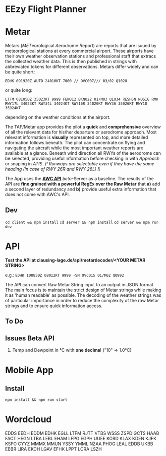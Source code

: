 # EEzy Flight Planner

# Metar

Metars (*MET*eorological *A*erodrome *R*eport) are reports that are isuued by meteorological stations at every commercial airport. These airports have their own weather observation stations and professional staff that extracs the collected weather data. This is then published in strings with abbreviated tokens for different observations. Metars differ widely and can be quite short:

`EDHK 091920Z AUTO 24010KT 7000 // OVC007/// 03/02 Q1028`

or quite long:

`LTFM 081050Z 35023KT 9999 FEW012 BKN022 01/M03 Q1034 RESHSN NOSIG RMK RWY17L 34023KT RWY34L 34024KT RWY16R 34020KT RWY36 35026KT RWY18 35024KT`

depending on the weather conditions at the airport.

The TAF/Metar app provides the pilot a **quick** and **comprehensive** overview of all the relevant data for his/her departure or aerodrome approach. Most relevant information is **visually** represented on top, and more detailed information follows beneath. The pilot can concentrate on flying and navigating the aircraft while the most important weather reports are available at a glance. Beneath wind direction all RWYs of the aerodrome can be selected, providing useful information before checking in with _Approach_ or snaping in _ATIS_.
_(! Runways are selectable even if they have the same heading (in case of RWY 26R and RWY 26L) !)_

The App uses the [**AWC API**](https://www.aviationweather.gov/dataserver) _beta_-Server as a baseline. The results of the API are **fine grained with a powerful RegEx over the Raw Metar** that **a)** add a second layer of redundancy and **b)** provide useful extra information that does not come with AWC's API.

## Dev

`cd client && npm install`
`cd server && npm install`
`cd server && npm run dev`

# API

**Test the API at clausing-lage.de/api/metardecoder/\<YOUR METAR STRING\>**

e.g.: `EDHK 100850Z 08012KT 9999 -SN OVC015 01/M02 Q0992 `

The API can convert Raw Metar String input to an output in JSON format. The main focus is to maintain the strict design of Metar strings while making it as 'human readable' as possible. The decoding of the weather strings was of particular importance in order to reduce the complexity of the raw Metar strings and to ensure quick information access.

## To Do

## Issues Beta API

1. Temp and Dewpoint in °C with **one decimal** ("10" => 1.0°C)

# Mobile App

## Install

`npm install && npm run start`

# Wordcloud

EDDS EEDH EDDM EDHK EGLL LTFM RJTT VTBS WSSS ZSPD GCTS HAAB FACT HEGN LTBA LEBL EHAM LFPG EGPH UUEE KORD KLAX KDEN KJFK KSFO CYYZ MMMX MMUN YSSY YMML NZAA PHOG LEAL EDDB UKBB EBBR LIRA EKCH LGAV EFHK LPPT LCRA LSZH
